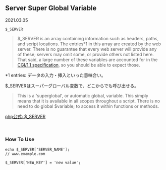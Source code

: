 ## Server Super Global Variable
2021.03.05

```
$_SERVER
```
> $_SERVER is an array containing information such as headers, paths, and script locations. The entries*1 in this array are created by the web server. There is no guarantee that every web server will provide any of these; servers may omit some, or provide others not listed here. That said, a large number of these variables are accounted for in the [CGI/1.1 specification](http://www.faqs.org/rfcs/rfc3875.html), so you should be able to expect those.

*1 entries: データの入力・挿入といった意味合い。


$_SERVERはスーパーグローバル変数で、どこからでも呼び出せる。
> This is a 'superglobal', or automatic global, variable. This simply means that it is available in all scopes throughout a script. There is no need to do global $variable; to access it within functions or methods.

[php公式: $_SERVER](https://www.php.net/manual/en/reserved.variables.server.php)

<br>

### How To Use
```
echo $_SERVER['SERVER_NAME'];
// www.example.com
```
```
$_SERVER['NEW_KEY'] = 'new value';
```